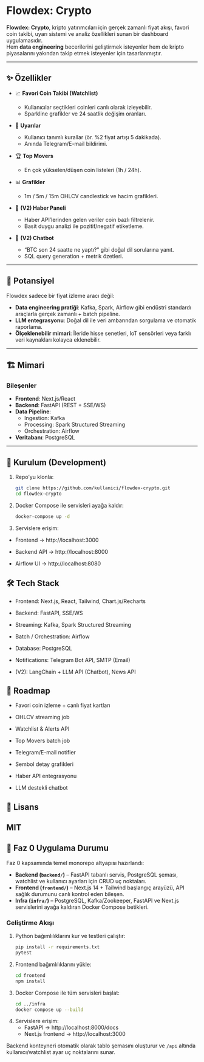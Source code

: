 # Flowdex: Crypto

**Flowdex: Crypto**, kripto yatırımcıları için gerçek zamanlı fiyat akışı, favori coin takibi, uyarı sistemi ve analiz özellikleri sunan bir dashboard uygulamasıdır.  
Hem **data engineering** becerilerini geliştirmek isteyenler hem de kripto piyasalarını yakından takip etmek isteyenler için tasarlanmıştır.

---

## ✨ Özellikler

- 📈 **Favori Coin Takibi (Watchlist)**
  - Kullanıcılar seçtikleri coinleri canlı olarak izleyebilir.
  - Sparkline grafikler ve 24 saatlik değişim oranları.

- 🚨 **Uyarılar**
  - Kullanıcı tanımlı kurallar (ör. %2 fiyat artışı 5 dakikada).
  - Anında Telegram/E-mail bildirimi.

- 🏆 **Top Movers**
  - En çok yükselen/düşen coin listeleri (1h / 24h).

- 📊 **Grafikler**
  - 1m / 5m / 15m OHLCV candlestick ve hacim grafikleri.

- 📰 **(V2) Haber Paneli**
  - Haber API’lerinden gelen veriler coin bazlı filtrelenir.
  - Basit duygu analizi ile pozitif/negatif etiketleme.

- 🤖 **(V2) Chatbot**
  - “BTC son 24 saatte ne yaptı?” gibi doğal dil sorularına yanıt.
  - SQL query generation + metrik özetleri.

---

## 🔮 Potansiyel

Flowdex sadece bir fiyat izleme aracı değil:  
- **Data engineering pratiği**: Kafka, Spark, Airflow gibi endüstri standardı araçlarla gerçek zamanlı + batch pipeline.  
- **LLM entegrasyonu**: Doğal dil ile veri ambarından sorgulama ve otomatik raporlama.  
- **Ölçeklenebilir mimari**: İleride hisse senetleri, IoT sensörleri veya farklı veri kaynakları kolayca eklenebilir.  

---

## 🏗️ Mimari

### Bileşenler
- **Frontend**: Next.js/React  
- **Backend**: FastAPI (REST + SSE/WS)  
- **Data Pipeline**:  
  - Ingestion: Kafka  
  - Processing: Spark Structured Streaming  
  - Orchestration: Airflow  
- **Veritabanı**: PostgreSQL 

---

## 🚀 Kurulum (Development)

1. Repo’yu klonla:  
   ```bash
   git clone https://github.com/kullanici/flowdex-crypto.git
   cd flowdex-crypto
   ```


2. Docker Compose ile servisleri ayağa kaldır:
    ```bash
    docker-compose up -d
    ```


3. Servislere erişim:

- Frontend → http://localhost:3000

- Backend API → http://localhost:8000

- Airflow UI → http://localhost:8080


##  🛠️ Tech Stack

- Frontend: Next.js, React, Tailwind, Chart.js/Recharts

- Backend: FastAPI, SSE/WS

- Streaming: Kafka, Spark Structured Streaming

- Batch / Orchestration: Airflow

- Database: PostgreSQL

- Notifications: Telegram Bot API, SMTP (Email)

- (V2): LangChain + LLM API (Chatbot), News API

##    📅 Roadmap

-  Favori coin izleme + canlı fiyat kartları

-  OHLCV streaming job

-  Watchlist & Alerts API

-  Top Movers batch job

-  Telegram/E-mail notifier

-  Sembol detay grafikleri

-  Haber API entegrasyonu

-  LLM destekli chatbot

## 📜 Lisans

MIT
---

## 🧱 Faz 0 Uygulama Durumu

Faz 0 kapsamında temel monorepo altyapısı hazırlandı:

- **Backend (`backend/`)** – FastAPI tabanlı servis, PostgreSQL şeması, watchlist ve kullanıcı ayarları için CRUD uç noktaları.
- **Frontend (`frontend/`)** – Next.js 14 + Tailwind başlangıç arayüzü, API sağlık durumunu canlı kontrol eden bileşen.
- **Infra (`infra/`)** – PostgreSQL, Kafka/Zookeeper, FastAPI ve Next.js servislerini ayağa kaldıran Docker Compose betikleri.

### Geliştirme Akışı

1. Python bağımlılıklarını kur ve testleri çalıştır:
   ```bash
   pip install -r requirements.txt
   pytest
   ```
2. Frontend bağımlılıklarını yükle:
   ```bash
   cd frontend
   npm install
   ```
3. Docker Compose ile tüm servisleri başlat:
   ```bash
   cd ../infra
   docker compose up --build
   ```
4. Servislere erişim:
   - FastAPI → http://localhost:8000/docs
   - Next.js frontend → http://localhost:3000

Backend konteyneri otomatik olarak tablo şemasını oluşturur ve `/api` altında kullanıcı/watchlist ayar uç noktalarını sunar.
